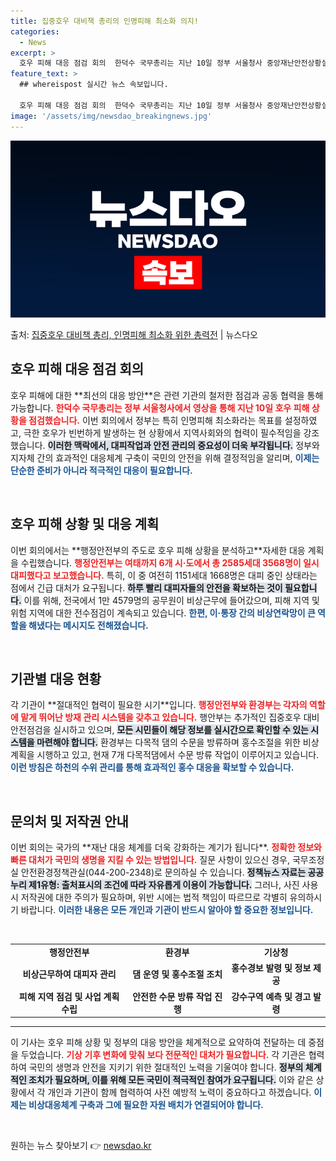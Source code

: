 ```yaml
---
title: 집중호우 대비책 총리의 인명피해 최소화 의지!
categories:
  - News
excerpt: >
  호우 피해 대응 점검 회의  한덕수 국무총리는 지난 10일 정부 서울청사 중앙재난안전상황실 서울상황센터에서 …
feature_text: >
  ## whereispost 실시간 뉴스 속보입니다.

  호우 피해 대응 점검 회의  한덕수 국무총리는 지난 10일 정부 서울청사 중앙재난안전상황실 서울상황센터에서 …
image: '/assets/img/newsdao_breakingnews.jpg'
---
```


![뉴스다오 속보](/assets/img/newsdao_breakingnews.jpg)

<p>출처: <a href="https://newsdao.kr/4747" rel="dofollow">집중호우 대비책 총리, 인명피해 최소화 위한 총력전</a> | 뉴스다오</p>

<h2 data-ke-size="size26">호우 피해 대응 점검 회의</h2>

<p data-ke-size="size16">호우 피해에 대한 **최선의 대응 방안**은 관련 기관의 철저한 점검과 공동 협력을 통해 가능합니다. <b><span style="color: #ee2323;">한덕수 국무총리는 정부 서울청사에서 영상을 통해 지난 10일 호우 피해 상황을 점검했습니다.</span></b> 이번 회의에서 정부는 특히 인명피해 최소화라는 목표를 설정하였고, 극한 호우가 빈번하게 발생하는 현 상황에서 지역사회와의 협력이 필수적임을 강조했습니다. <b><span style="background-color: #21538527;">이러한 맥락에서, 대피작업과 안전 관리의 중요성이 더욱 부각됩니다.</span></b> 정부와 지자체 간의 효과적인 대응체계 구축이 국민의 안전을 위해 결정적임을 알리며, <b><span style="color: #1a5490;">이제는 단순한 준비가 아니라 적극적인 대응이 필요합니다.</span></b></p>

<p data-ke-size="size16">&nbsp;</p>

<h2 data-ke-size="size26">호우 피해 상황 및 대응 계획</h2>

<p data-ke-size="size16">이번 회의에서는 **행정안전부의 주도로 호우 피해 상황을 분석하고**자세한 대응 계획을 수립했습니다. <b><span style="color: #ee2323;">행정안전부는 여태까지 6개 시·도에서 총 2585세대 3568명이 일시 대피했다고 보고했습니다.</span></b> 특히, 이 중 여전히 1151세대 1668명은 대피 중인 상태라는 점에서 긴급 대처가 요구됩니다. <b><span style="background-color: #21538527;">하루 빨리 대피자들의 안전을 확보하는 것이 필요합니다.</span></b> 이를 위해, 전국에서 1만 4579명의 공무원이 비상근무에 들어갔으며, 피해 지역 및 위험 지역에 대한 전수점검이 계속되고 있습니다. <b><span style="color: #1a5490;">한편, 이·통장 간의 비상연락망이 큰 역할을 해냈다는 메시지도 전해졌습니다.</span></b></p>

<p data-ke-size="size16">&nbsp;</p>

<h2 data-ke-size="size26">기관별 대응 현황</h2>

<p data-ke-size="size16">각 기관이 **절대적인 협력이 필요한 시기**입니다. <b><span style="color: #ee2323;">행정안전부와 환경부는 각자의 역할에 맡게 뛰어난 방재 관리 시스템을 갖추고 있습니다.</span></b> 행안부는 추가적인 집중호우 대비 안전점검을 실시하고 있으며, <b><span style="background-color: #21538527;">모든 시민들이 해당 정보를 실시간으로 확인할 수 있는 시스템을 마련해야 합니다.</span></b> 환경부는 다목적 댐의 수문을 방류하며 홍수조절을 위한 비상 계획을 시행하고 있고, 현재 7개 다목적댐에서 수문 방류 작업이 이루어지고 있습니다. <b><span style="color: #1a5490;">이런 방침은 하천의 수위 관리를 통해 효과적인 홍수 대응을 확보할 수 있습니다.</span></b></p>

<p data-ke-size="size16">&nbsp;</p>

<h2 data-ke-size="size26">문의처 및 저작권 안내</h2>

<p data-ke-size="size16">이번 회의는 국가의 **재난 대응 체계를 더욱 강화하는 계기가 됩니다**. <b><span style="color: #ee2323;">정확한 정보와 빠른 대처가 국민의 생명을 지킬 수 있는 방법입니다.</span></b> 질문 사항이 있으신 경우, 국무조정실 안전환경정책관실(044-200-2348)로 문의하실 수 있습니다. <b><span style="background-color: #21538527;">정책뉴스 자료는 공공누리 제1유형: 출처표시의 조건에 따라 자유롭게 이용이 가능합니다.</span></b> 그러나, 사진 사용 시 저작권에 대한 주의가 필요하며, 위반 시에는 법적 책임이 따르므로 각별히 유의하시기 바랍니다. <b><span style="color: #1a5490;">이러한 내용은 모든 개인과 기관이 반드시 알아야 할 중요한 정보입니다.</span></b></p>

<p data-ke-size="size16">&nbsp;</p>

<table style="width: 100%;">
<tr>
<td style="text-align: center; height: 17px;"><b>행정안전부</b></td>
<td style="text-align: center; height: 17px;"><b>환경부</b></td>
<td style="text-align: center; height: 17px;"><b>기상청</b></td>
</tr>
<tr>
<td style="text-align: center; height: 17px;"><b>비상근무하여 대피자 관리</b></td>
<td style="text-align: center; height: 17px;"><b>댐 운영 및 홍수조절 조치</b></td>
<td style="text-align: center; height: 17px;"><b>홍수경보 발령 및 정보 제공</b></td>
</tr>
<tr>
<td style="text-align: center; height: 17px;"><b>피해 지역 점검 및 사업 계획 수립</b></td>
<td style="text-align: center; height: 17px;"><b>안전한 수문 방류 작업 진행</b></td>
<td style="text-align: center; height: 17px;"><b>강수구역 예측 및 경고 발령</b></td>
</tr>
</table>

<hr />

<p data-ke-size="size16">이 기사는 호우 피해 상황 및 정부의 대응 방안을 체계적으로 요약하여 전달하는 데 중점을 두었습니다. <b><span style="color: #ee2323;">기상 기후 변화에 맞춰 보다 전문적인 대처가 필요합니다.</span></b> 각 기관은 협력하여 국민의 생명과 안전을 지키기 위한 절대적인 노력을 기울여야 합니다. <b><span style="background-color: #21538527;"> 정부의 체계적인 조치가 필요하며, 이를 위해 모든 국민이 적극적인 참여가 요구됩니다.</span></b> 이와 같은 상황에서 각 개인과 기관이 함께 협력하여 사전 예방적 노력이 중요하다고 하겠습니다. <b><span style="color: #1a5490;">이제는 비상대응체계 구축과 그에 필요한 자원 배치가 연결되어야 합니다.</span></b></p>

<p data-ke-size="size16">&nbsp;</p> 

원하는 뉴스 찾아보기 👉 <a href="https://newsdao.kr" rel="dofollow">newsdao.kr</a>


